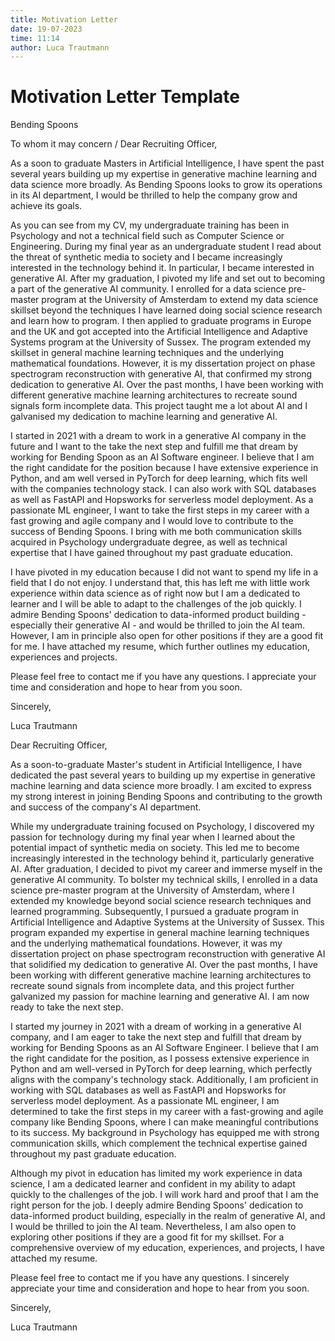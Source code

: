 ```yaml
---
title: Motivation Letter
date: 19-07-2023
time: 11:14
author: Luca Trautmann
---
```

# Motivation Letter Template

Bending Spoons

To whom it may concern / Dear Recruiting Officer, 

As a soon to graduate Masters in Artificial Intelligence, I have spent the past several years building up my expertise in generative machine learning and data science more broadly. As Bending Spoons looks to grow its operations in its AI department, I would be thrilled to help the company grow and achieve its goals. 

As you can see from my CV, my undergraduate training has been in Psychology and not a technical field such as Computer Science or Engineering. During my final year as an undergraduate student I read about the threat of synthetic media to society and I became increasingly interested in the technology behind it. In particular, I became interested in generative AI. After my graduation, I pivoted my life and set out to becoming a part of the generative AI community. I enrolled for a data science pre-master program at the University of Amsterdam to extend my data science skillset beyond the techniques I have learned doing social science research and learn how to program. I then applied to graduate programs in Europe and the UK and got accepted into the Artificial Intelligence and Adaptive Systems program at the University of Sussex.  The program extended my skillset in general machine learning techniques and the underlying mathematical foundations. However, it is my dissertation project on phase spectrogram reconstruction with generative AI, that confirmed my strong dedication to generative AI. Over the past months, I have been working with different generative machine learning architectures to recreate sound signals form incomplete data. This project taught me a lot about AI and I galvanised my dedication to machine learning and generative AI. 

I started in 2021 with a dream to work in a generative AI company in the future and I want to the take the next step and fulfill me that dream by working for Bending Spoon as an AI Software engineer. I believe that I am the right candidate for the position because I have extensive experience in Python, and am well versed in PyTorch for deep learning, which fits well with the companies technology stack. I can also work with SQL databases as well as FastAPI and Hopsworks for serverless model deployment. As a passionate ML engineer, I want to take the first steps in my career with a fast growing and agile company and I would love to contribute to the success of Bending Spoons. I bring with me both communication skills acquired in Psychology undergraduate degree, as well as technical expertise that I have gained throughout my past graduate education. 

I have pivoted in my education because I did not want to spend my life in a field that I do not enjoy. I understand that, this has left me with little work experience within data science as of right now but I am a dedicated to learner and I will be able to adapt to the challenges of the job quickly. I admire Bending Spoons' dedication to data-informed product building - especially their generative AI -  and would be thrilled to join the AI team. However, I am in principle also open for other positions if they are a good fit for me. I have attached my resume, which further outlines my education, experiences and projects. 

Please feel free to contact me if you have any questions. I appreciate your time and consideration and hope to hear from you soon.

Sincerely, 

Luca Trautmann

Dear Recruiting Officer,

As a soon-to-graduate Master's student in Artificial Intelligence, I have dedicated the past several years to building up my expertise in generative machine learning and data science more broadly. I am excited to express my strong interest in joining Bending Spoons and contributing to the growth and success of the company's AI department.

While my undergraduate training focused on Psychology, I discovered my passion for technology during my final year when I learned about the potential impact of synthetic media on society. This led me to become increasingly interested in the technology behind it, particularly generative AI. After graduation, I decided to pivot my career and immerse myself in the generative AI community. To bolster my technical skills, I enrolled in a data science pre-master program at the University of Amsterdam, where I extended my knowledge beyond social science research techniques and learned programming. Subsequently, I pursued a graduate program in Artificial Intelligence and Adaptive Systems at the University of Sussex. This program expanded my expertise in general machine learning techniques and the underlying mathematical foundations. However, it was my dissertation project on phase spectrogram reconstruction with generative AI that solidified my dedication to generative AI. Over the past months, I have been working with different generative machine learning architectures to recreate sound signals from incomplete data, and this project further galvanized my passion for machine learning and generative AI. I am now ready to take the next step.

I started my journey in 2021 with a dream of working in a generative AI company, and I am eager to take the next step and fulfill that dream by working for Bending Spoons as an AI Software Engineer. I believe that I am the right candidate for the position, as I possess extensive experience in Python and am well-versed in PyTorch for deep learning, which perfectly aligns with the company's technology stack. Additionally, I am proficient in working with SQL databases as well as FastAPI and Hopsworks for serverless model deployment. As a passionate ML engineer, I am determined to take the first steps in my career with a fast-growing and agile company like Bending Spoons, where I can make meaningful contributions to its success. My background in Psychology has equipped me with strong communication skills, which complement the technical expertise gained throughout my past graduate education.

Although my pivot in education has limited my work experience in data science, I am a dedicated learner and confident in my ability to adapt quickly to the challenges of the job. I will work hard and proof that I am the right person for the job. I deeply admire Bending Spoons' dedication to data-informed product building, especially in the realm of generative AI, and I would be thrilled to join the AI team. Nevertheless, I am also open to exploring other positions if they are a good fit for my skillset. For a comprehensive overview of my education, experiences, and projects, I have attached my resume.

Please feel free to contact me if you have any questions. I sincerely appreciate your time and consideration and hope to hear from you soon.

Sincerely,

Luca Trautmann
